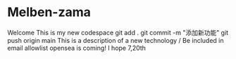 # Melben-zama
Welcome
This is my new codespace
git add .
git commit -m "添加新功能"
git push origin main
This is a description of a new technology
/
Be included in email allowlist
opensea is coming!
I hope 7,20th
